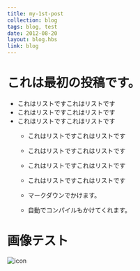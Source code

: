 ```yaml
---
title: my-1st-post
collection: blog
tags: blog, test
date: 2012-08-20
layout: blog.hbs
link: blog
---
```


# これは最初の投稿です。

* これはリストですこれはリストです
* これはリストですこれはリストです
* これはリストですこれはリストです
    * これはリストですこれはリストです
    * これはリストですこれはリストです
    * これはリストですこれはリストです
    * これはリストですこれはリストです

    * マークダウンでかけます。
    * 自動でコンパイルもかけてくれます。

# 画像テスト
![icon](/assets/icon.png)
